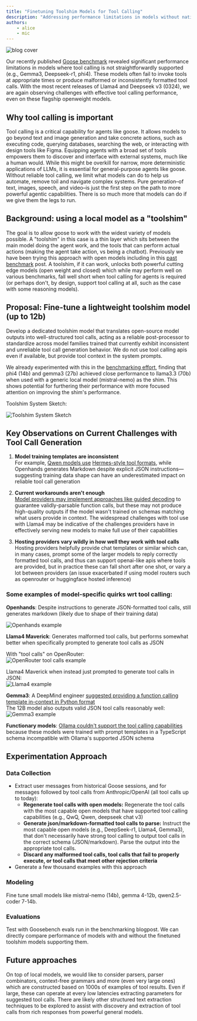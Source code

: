 ```yaml
---
title: "Finetuning Toolshim Models for Tool Calling"
description: "Addressing performance limitations in models without native tool calling support"
authors: 
    - alice
    - mic
---
```


![blog cover](toolshim-header.png)

Our recently published [Goose benchmark](https://block.github.io/goose/blog/2025/03/31/goose-benchmark) revealed significant performance limitations in models where tool calling is not straightforwardly supported (e.g., Gemma3, Deepseek-r1, phi4). These models often fail to invoke tools at appropriate times or produce malformed or inconsistently formatted tool calls. With the most recent releases of Llama4 and Deepseek v3 (0324), we are again observing challenges with effective tool calling performance, even on these flagship openweight models.

<!--truncate-->

## Why tool calling is important

Tool calling is a critical capability for agents like goose. It allows models to go beyond text and image generation and take concrete actions, such as executing code, querying databases, searching the web, or interacting with design tools like Figma. Equipping agents with a broad set of tools empowers them to discover and interface with external systems, much like a human would. While this might be overkill for narrow, more deterministic applications of LLMs, it is essential for general-purpose agents like goose. Without reliable tool calling, we limit what models can do to help us automate, remove toil and navigate complex systems. Pure generation–of text, images, speech, and video–is just the first step on the path to more powerful agentic capabilities. There is so much more that models can do if we give them the legs to run.

## Background: using a local model as a "toolshim"

The goal is to allow goose to work with the widest variety of models possible. A "toolshim" in this case is a thin layer which sits between the main model doing the agent work, and the tools that can perform actual actions (making the agent take action, vs being a chatbot). Previously we have been trying this approach with open models including in this [past benchmark](https://block.github.io/goose/blog/2025/03/31/goose-benchmark) post. A toolshim, if it can work, unlocks both powerful cutting edge models (open weight and closed) which while may perform well on various benchmarks, fall well short when tool calling for agents is required (or perhaps don't, by design, support tool calling at all, such as the case with some reasoning models).

## Proposal: Fine-tune a lightweight toolshim model (up to 12b)

Develop a dedicated toolshim model that translates open-source model outputs into well-structured tool calls, acting as a reliable post-processor to standardize across model families trained that currently exhibit inconsistent and unreliable tool call generation behavior. We do not use tool calling apis even if available, but provide tool context in the system prompts.

We already experimented with this in the [benchmarking effort](https://block.github.io/goose/blog/2025/03/31/goose-benchmark), finding that phi4 (14b) and gemma3 (27b) achieved close performance to llama3.3 (70b) when used with a generic local model (mistral-nemo) as the shim. This shows potential for furthering their performance with more focused attention on improving the shim's performance.

Toolshim System Sketch:

![Toolshim System Sketch](./sketch.png)

## Key Observations on Current Challenges with Tool Call Generation

1. **Model training templates are inconsistent**  
   For example, [Qwen models use](https://qwen.readthedocs.io/en/latest/framework/function_call.html) [Hermes-style tool formats](https://github.com/NousResearch/Hermes-Function-Calling), while Openhands generates Markdown despite explicit JSON instructions—suggesting training data shape can have an underestimated impact on reliable tool call generation  

2. **Current workarounds aren't enough**  
   [Model providers may implement approaches like guided decoding](https://docs.vllm.ai/en/latest/features/tool_calling.html) to guarantee validly-parsable function calls, but these may not produce high-quality outputs if the model wasn't trained on schemas matching what users provide in context. The widespread challenges with tool use with Llama4 may be indicative of the challenges providers have in effectively serving new models to make full use of their capabilities  

3. **Hosting providers vary wildly in how well they work with tool calls**  
   Hosting providers helpfully provide chat templates or similar which can, in many cases, prompt some of the larger models to reply correctly formatted tool calls, and thus can support openai-like apis where tools are provided, but in practice these can fall short after one shot, or vary a lot between providers (an issue exacerbated if using model routers such as openrouter or huggingface hosted inference)

### Some examples of model-specific quirks wrt tool calling:

**Openhands**: Despite instructions to generate JSON-formatted tool calls, still generates markdown (likely due to shape of their training data) 

![Openhands example](./openhands.png)

**Llama4 Maverick**: Generates malformed tool calls, but performs somewhat better when specifically prompted to generate tool calls as JSON

With "tool calls" on OpenRouter:  
![OpenRouter tool calls example](./openrouter_toolcalls.png)

Llama4 Maverick when instead just prompted to generate tool calls in JSON:  
![Llama4 example](./llama4.png)

**Gemma3**: A DeepMind engineer [suggested providing a function calling template in-context in Python format](https://www.philschmid.de/gemma-function-calling)  
The 12B model also outputs valid JSON tool calls reasonably well:  
![Gemma3 example](./gemma3.png)

**Functionary models**: [Ollama couldn't support the tool calling capabilities](https://github.com/MeetKai/functionary/issues/302#issuecomment-2650187280) because these models were trained with prompt templates in a TypeScript schema incompatible with Ollama's supported JSON schema

## Experimentation Approach

### Data Collection

* Extract user messages from historical Goose sessions, and for messages followed by tool calls from Anthropic/OpenAI (all tool calls up to today):  
  * **Regenerate tool calls with open models:** Regenerate the tool calls with the most capable open models that have supported tool calling capabilities (e.g., QwQ, Qwen, deepseek chat v3)  
  * **Generate json/markdown-formatted tool calls to parse:** Instruct the most capable open models (e.g., DeepSeek-r1, Llama4, Gemma3), that don't necessarily have strong tool calling to output tool calls in the correct schema (JSON/markdown). Parse the output into the appropriate tool calls.  
  * **Discard any malformed tool calls, tool calls that fail to properly execute, or tool calls that meet other rejection criteria**  
* Generate a few thousand examples with this approach

### Modeling 

Fine tune small models like mistral-nemo (14b), gemma 4-12b, qwen2.5-coder 7-14b. 

### Evaluations

Test with Goosebench evals run in the benchmarking blogpost. We can directly compare performance of models with and without the finetuned toolshim models supporting them.

## Future approaches

On top of local models, we would like to consider parsers, parser combinators, context-free grammars and more (even very large ones) which are constructed based on 1000s of examples of tool results. Even if large, these can operate at every low latencies extracting parameters for suggested tool calls. There are likely other structured text extraction techniques to be explored to assist with discovery and extraction of tool calls from rich responses from powerful general models.

<head>
  <meta property="og:title" content="Finetuning Toolshim Models for Tool Calling" />
  <meta property="og:type" content="article" />
  <meta property="og:url" content="https://block.github.io/goose/blog/2025/04/11/finetuning-toolshim" />
  <meta property="og:description" content="Addressing performance limitations in models without native tool calling support" />
  <meta property="og:image" content="https://block.github.io/goose/assets/images/toolshim-header-42611f614e7722f90cf83991debe3046.png" />
  <meta name="twitter:card" content="summary_large_image" />
  <meta property="twitter:domain" content="block.github.io/goose" />
  <meta name="twitter:title" content="Finetuning Toolshim Models for Tool Calling" />
  <meta name="twitter:description" content="Addressing performance limitations in models without native tool calling support" />
  <meta name="twitter:image" content="https://block.github.io/goose/assets/images/toolshim-header-42611f614e7722f90cf83991debe3046.png" />
</head>